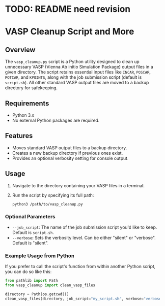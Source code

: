 # TODO: README need revision

# VASP Cleanup Script and More

## Overview

The `vasp_cleanup.py` script is a Python utility designed to clean up unnecessary VASP (Vienna Ab initio Simulation Package) output files in a given directory. The script retains essential input files like `INCAR`, `POSCAR`, `POTCAR`, and `KPOINTS`, along with the job submission script (default is `script.sh`). All other standard VASP output files are moved to a backup directory for safekeeping.

## Requirements

- Python 3.x
- No external Python packages are required.

## Features

- Moves standard VASP output files to a backup directory.
- Creates a new backup directory if previous ones exist.
- Provides an optional verbosity setting for console output.

## Usage

1. Navigate to the directory containing your VASP files in a terminal.
2. Run the script by specifying its full path:

   ```
   python3 /path/to/vasp_cleanup.py
   ```

### Optional Parameters

- `--job_script`: The name of the job submission script you'd like to keep. Default is `script.sh`.
- `--verbose`: Sets the verbosity level. Can be either "silent" or "verbose". Default is "silent".

### Example Usage from Python

If you prefer to call the script's function from within another Python script, you can do so like this:

```python
from pathlib import Path
from vasp_cleanup import clean_vasp_files

directory = Path(os.getcwd())
clean_vasp_files(directory, job_script="my_script.sh", verbose="verbose")
```
